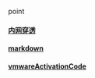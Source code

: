 point

#### [内网穿透](../network/内网穿透.md)

#### [markdown](../network/markdown.md)

#### [vmwareActivationCode](../network/vmwareActivationCode.md)




